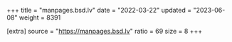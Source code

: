 +++
title = "manpages.bsd.lv"
date = "2022-03-22"
updated = "2023-06-08"
weight = 8391

[extra]
source = "https://manpages.bsd.lv"
ratio = 69
size = 8
+++

